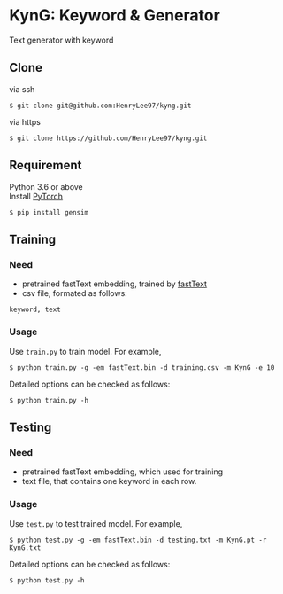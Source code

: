 # KynG: Keyword &amp; Generator
Text generator with keyword

## Clone
via ssh
```
$ git clone git@github.com:HenryLee97/kyng.git
```
via https
```
$ git clone https://github.com/HenryLee97/kyng.git
```

## Requirement
Python 3.6 or above  
Install [PyTorch](https://pytorch.org)
```
$ pip install gensim
```

## Training

### Need
* pretrained fastText embedding, trained by [fastText](https://github.com/facebookresearch/fastText)
* csv file, formated as follows:
```
keyword, text
```

### Usage
Use ```train.py``` to train model. For example,
```
$ python train.py -g -em fastText.bin -d training.csv -m KynG -e 10
```
Detailed options can be checked as follows:
```
$ python train.py -h
```

## Testing

### Need
* pretrained fastText embedding, which used for training
* text file, that contains one keyword in each row.

### Usage
Use ```test.py``` to test trained model. For example,
```
$ python test.py -g -em fastText.bin -d testing.txt -m KynG.pt -r KynG.txt 
```
Detailed options can be checked as follows:
```
$ python test.py -h
```
